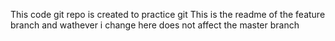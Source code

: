 This code git repo is created to practice git
This is the readme of the feature branch and wathever i change here does not 
affect the master branch
